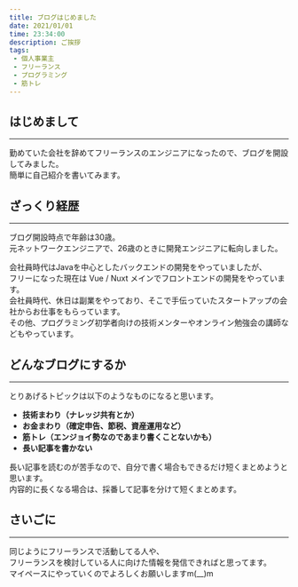 ```yaml
---
title: ブログはじめました
date: 2021/01/01
time: 23:34:00
description: ご挨拶
tags:
 - 個人事業主
 - フリーランス
 - プログラミング
 - 筋トレ
---
```




## はじめまして
---
勤めていた会社を辞めてフリーランスのエンジニアになったので、ブログを開設してみました。  
簡単に自己紹介を書いてみます。

## ざっくり経歴
---
ブログ開設時点で年齢は30歳。  
元ネットワークエンジニアで、26歳のときに開発エンジニアに転向しました。

会社員時代はJavaを中心としたバックエンドの開発をやっていましたが、  
フリーになった現在は Vue / Nuxt メインでフロントエンドの開発をやっています。  
会社員時代、休日は副業をやっており、そこで手伝っていたスタートアップの会社からお仕事をもらっています。  
その他、プログラミング初学者向けの技術メンターやオンライン勉強会の講師などもやっています。

## どんなブログにするか
---
とりあげるトピックは以下のようなものになると思います。
- **技術まわり（ナレッジ共有とか）**
- **お金まわり（確定申告、節税、資産運用など）**
- **筋トレ（エンジョイ勢なのであまり書くことないかも）**
- **長い記事を書かない**
  
  
長い記事を読むのが苦手なので、自分で書く場合もできるだけ短くまとめようと思います。  
内容的に長くなる場合は、採番して記事を分けて短くまとめます。
## さいごに
---
同じようにフリーランスで活動してる人や、  
フリーランスを検討している人に向けた情報を発信できればと思ってます。  
マイペースにやっていくのでよろしくお願いしますm(__)m